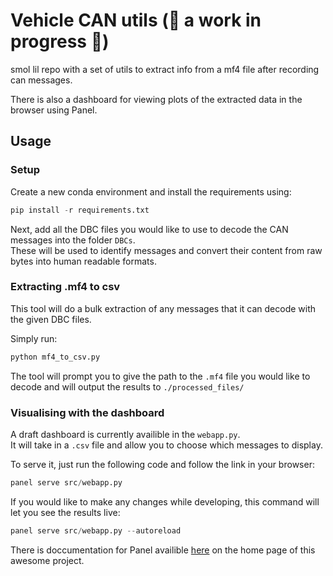 # Vehicle CAN utils  (🚧 a work in progress 🚧) 
smol lil repo with a set of utils to extract info from a mf4 file after recording can messages.  

There is also a dashboard for viewing plots of the extracted data in the browser using Panel.

## Usage
### Setup

Create a new conda environment and install the requirements using:
```python
pip install -r requirements.txt
```

Next, add all the DBC files you would like to use to decode the CAN messages into the folder `DBCs`.  
These will be used to identify messages and convert their content from raw bytes into human readable formats.


### Extracting .mf4 to csv
This tool will do a bulk extraction of any messages that it can decode with the given DBC files.  

Simply run:
```python
python mf4_to_csv.py
```

The tool will prompt you to give the path to the `.mf4` file you would like to decode and will output the results to `./processed_files/`

### Visualising with the dashboard
A draft dashboard is currently availible in the `webapp.py`.  
It will take in a `.csv` file and allow you to choose which messages to display. 

To serve it, just run the following code and follow the link in your browser:
```python
panel serve src/webapp.py
```

If you would like to make any changes while developing, this command will let you see the results live:
```python
panel serve src/webapp.py --autoreload
```
There is doccumentation for Panel availible [here](https://panel.holoviz.org) on the home page of this awesome project. 


